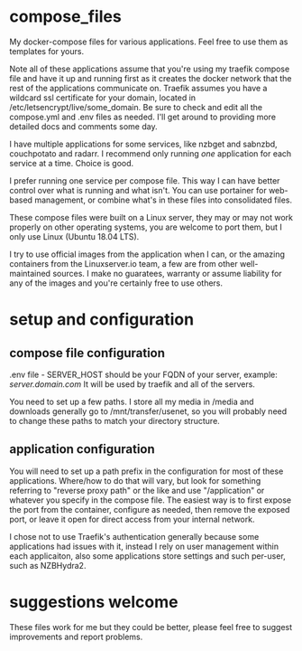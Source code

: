 # compose_files

My docker-compose files for various applications. Feel free to use them as templates for yours.

Note all of these applications assume that you're using my traefik compose file and have it up and running first as it creates the docker network that the rest of the applications communicate on. Traefik assumes you have a wildcard ssl certificate for your domain, located in /etc/letsencrypt/live/some_domain. Be sure to check and edit all the compose.yml and .env files as needed. I'll get around to providing more detailed docs and comments some day.

I have multiple applications for some services, like nzbget and sabnzbd, couchpotato and radarr. I recommend only running _one_ application for each service at a time. Choice is good.

I prefer running one service per compose file. This way I can have better control over what is running and what isn't. You can use portainer for web-based management, or combine what's in these files into consolidated files.

These compose files were built on a Linux server, they may or may not work properly on other operating systems, you are welcome to port them, but I only use Linux (Ubuntu 18.04 LTS).

I try to use official images from the application when I can, or the amazing containers from the Linuxserver.io team, a few are from other well-maintained sources. I make no guaratees, warranty or assume liability for any of the images and you're certainly free to use others.

# setup and configuration

## compose file configuration

.env file - SERVER_HOST should be your FQDN of your server, example: _server.domain.com_ It will be used by traefik and all of the servers.

You need to set up a few paths. I store all my media in /media and downloads generally go to /mnt/transfer/usenet, so you will probably need to change these paths to match your directory structure.


## application configuration

You will need to set up a path prefix in the configuration for most of these applications. Where/how to do that will vary, but look for something referring to "reverse proxy path" or the like and use "/application" or whatever you specify in the compose file. The easiest way is to first expose the port from the container, configure as needed, then remove the exposed port, or leave it open for direct access from your internal network.

I chose not to use Traefik's authentication generally because some applications had issues with it, instead I rely on user management within each applicaiton, also some applications store settings and such per-user, such as NZBHydra2.

# suggestions welcome

These files work for me but they could be better, please feel free to suggest improvements and report problems.
